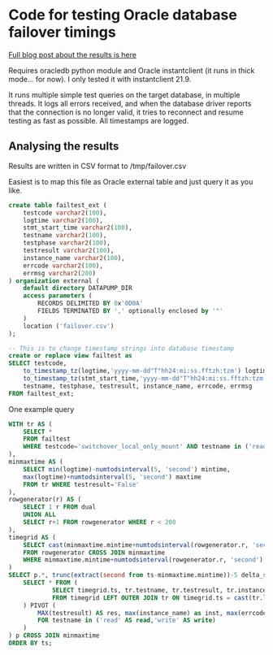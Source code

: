 # Code for testing Oracle database failover timings

[Full blog post about the results is here](https://ilmarkerm.eu/blog/2023/02/testing-client-failover-with-data-guard-fast-start-failover-1-setup/)

Requires oracledb python module and Oracle instantclient (it runs in thick mode... for now). I only tested it with instantclient 21.9.

It runs multiple simple test queries on the target database, in multiple threads. It logs all errors received, and when the database driver reports that the connection is no longer valid, it tries to reconnect and resume testing as fast as possible. All timestamps are logged.

## Analysing the results

Results are written in CSV format to /tmp/failover.csv

Easiest is to map this file as Oracle external table and just query it as you like.

```sql
create table failtest_ext (
    testcode varchar2(100),
    logtime varchar2(100),
    stmt_start_time varchar2(100),
    testname varchar2(100),
    testphase varchar2(100),
    testresult varchar2(100),
    instance_name varchar2(100),
    errcode varchar2(100),
    errmsg varchar2(200)
) organization external (
    default directory DATAPUMP_DIR
    access parameters (
        RECORDS DELIMITED BY 0x'0D0A'
        FIELDS TERMINATED BY ',' optionally enclosed by '"'
    )
    location ('failover.csv')
);

-- This is to change timestamp strings into database timestamp
create or replace view failtest as
SELECT testcode, 
    to_timestamp_tz(logtime,'yyyy-mm-dd"T"hh24:mi:ss.fftzh:tzm') logtime,
    to_timestamp_tz(stmt_start_time,'yyyy-mm-dd"T"hh24:mi:ss.fftzh:tzm') stmt_start_time,
    testname, testphase, testresult, instance_name, errcode, errmsg
FROM failtest_ext;
```

One example query

```sql
WITH tr AS (
    SELECT *
    FROM failtest
    WHERE testcode='switchover_local_only_mount' AND testname in ('read','write')
),
minmaxtime AS (
    SELECT min(logtime)-numtodsinterval(5, 'second') mintime, 
    max(logtime)+numtodsinterval(5, 'second') maxtime
    FROM tr WHERE testresult='False'
),
rowgenerator(r) AS (
    SELECT 1 r FROM dual
    UNION ALL
    SELECT r+1 FROM rowgenerator WHERE r < 200
),
timegrid AS (
    SELECT cast(minmaxtime.mintime+numtodsinterval(rowgenerator.r, 'second') as timestamp(0) with time zone) ts
    FROM rowgenerator CROSS JOIN minmaxtime
    WHERE minmaxtime.mintime+numtodsinterval(rowgenerator.r, 'second') < minmaxtime.maxtime
)
SELECT p.*, trunc(extract(second from ts-minmaxtime.mintime))-5 delta_s FROM (
    SELECT * FROM (
            SELECT timegrid.ts, tr.testname, tr.testresult, tr.instance_name, tr.errcode
            FROM timegrid LEFT OUTER JOIN tr ON timegrid.ts = cast(tr.logtime as timestamp(0) with time zone)
    ) PIVOT (
        MAX(testresult) AS res, max(instance_name) as inst, max(errcode) as err
        FOR testname in ('read' AS read,'write' AS write)
    )
) p CROSS JOIN minmaxtime
ORDER BY ts;
```
